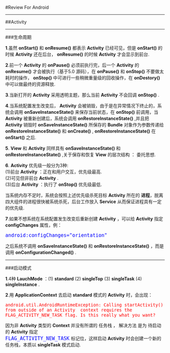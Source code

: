 #Review For Android
***
##Activity
***
###生命周期

**1**.虽然 **onStart()** 和 **onResume()** 都表示 **Activity** 已经可见，但是 **onStart()** 的时候 **Activity** 还在后台， **onResume()** 的时候 **Activity** 才会显示到前台.  

**2**.前一个 **Activity** 的 **onPause()** 必须前执行完，后一个 **Activity** 的 **onResume()** 才会被执行（基于5.0 源码），在 **onPause()** 和 **onStop()** 不要做太耗时的操作， **onStop()** 中可进行一些稍微重量级的回收操作，在 **onDestory()** 中可以做最终的资源释放.  

**3**.当新打开的 **Activity** 采用透明主题，那么当前 **Activity** 不会回调 **onStop()** .  

**4**.当系统配置发生改变后， **Activity** 会被销毁，由于是在异常情况下终止的，系统会调用 **onSaveInstanceState()** 来保存当前状态，在 **onStop()** 前调用，当 **Activity** 被重新创建后，系统会调用 **onRestoreInstanceState()** ,并且把 **Activity** 销毁时 **onSaveInstanceState()** 所保存的 **Bundle** 对象作为参数传递给 **onRestoreInstanceState()** 和 **onCreate()** , **onRestoreInstanceState()** 在 **onStart()** 之后.  

**5**. **View** 和 **Activity** 同样具有  **onSaveInstanceState()** 和  **onRestoreInstanceState()** ,关于保存和恢复 **View** 的层次结构 ： 委托思想.  

**6**. **Activity** 优先级一般分为3种:  
	(1)前台 **Activity** ：正在和用户交互，优先级最高.  
	(2)可见但非前台 **Activity** .  
	(3)后台 **Activity** ：执行了 **onStop()** 优先级最低.  
	
当系统内存不足时，系统会按照上述优先级杀死目标 **Activity** 所在的 **进程**，脱离四大组件的进程很快被系统杀死，后台工作放入 **Service** 从而保证进程具有一定的优先级.
	
**7**.如果不想系统在系统配置发生改变后重新创建 **Activity** ，可以给 **Activity** 指定 **configChanges** 属性，例：  

<font size = 4 color = blue>`android:configChanges="orientation"`</font>  

之后系统不调用  **onSaveInstanceState()** 和  **onRestoreInstanceState()** ，而是调用 **onConfigurationChanged()** .  
***

###启动模式

**1**.4种 **LauchMode** ：(1) **standard**  (2) **singleTop**  (3) **singleTask**  (4) **singleInstance** .  

**2**.用 **ApplicationContext** 去启动 **standard** 模式的 **Activity** 时，会出现：  

<font size = 3 color = red>`android.util.AndroidRuntimeException: Calling startActivity() from outside of an Activity  context requires the FLAG_ACTIVITY_NEW_TASK flag. Is this really what you want?`</font>  

因为非 **Activity** 类型的 **Context** 并没有所谓的 任务栈 ， 解决方法 是为 待启动 的 **Activity** 指定  
<font size = 4 color = blue>`FLAG_ACTIVITY_NEW_TASK` </font> 标记位，这样启动 **Activity** 时会创建一个新的任务栈，本质以 **singleTask** 模式启动.

  